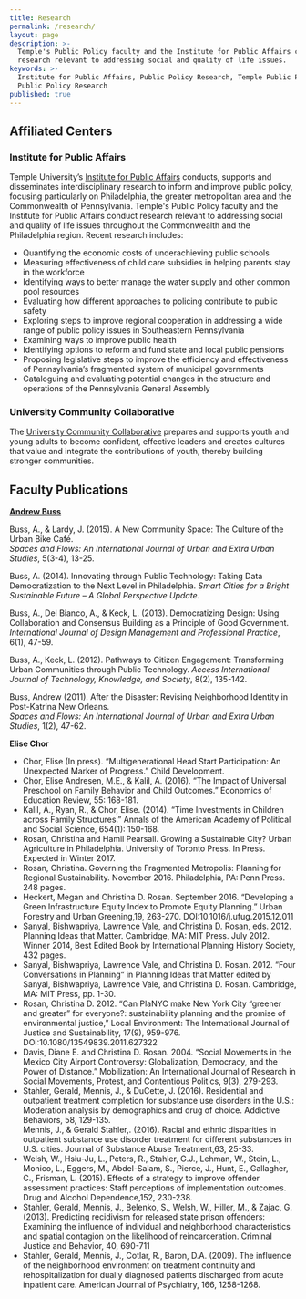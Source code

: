 ```yaml
---
title: Research
permalink: /research/
layout: page
description: >-
  Temple's Public Policy faculty and the Institute for Public Affairs conduct
  research relevant to addressing social and quality of life issues.
keywords: >-
  Institute for Public Affairs, Public Policy Research, Temple Public Policy,
  Public Policy Research 
published: true
---
```

## Affiliated Centers

### Institute for Public Affairs
Temple University’s [Institute for Public Affairs](http://www.cla.temple.edu/ipa/) conducts, supports and disseminates interdisciplinary research to inform and improve public policy, focusing particularly on Philadelphia, the greater metropolitan area and the Commonwealth of Pennsylvania. Temple's Public Policy faculty and the Institute for Public Affairs conduct research relevant to addressing social and quality of life issues throughout the Commonwealth and the Philadelphia region. Recent research includes:

- Quantifying the economic costs of underachieving public schools
- Measuring effectiveness of child care subsidies in helping parents stay in the workforce
- Identifying ways to better manage the water supply and other common pool resources
- Evaluating how different approaches to policing contribute to public safety
- Exploring steps to improve regional cooperation in addressing a wide range of public policy issues in Southeastern Pennsylvania
- Examining ways to improve public health
- Identifying options to reform and fund state and local public pensions
- Proposing legislative steps to improve the efficiency and effectiveness of Pennsylvania’s fragmented system of municipal governments
- Cataloguing and evaluating potential changes in the structure and operations of the Pennsylvania General Assembly

### University Community Collaborative
The [University Community Collaborative](http://uccollab.org/) prepares and supports youth and young adults to become confident, effective leaders and creates cultures that value and integrate the contributions of youth, thereby building stronger communities.

## Faculty Publications
**[Andrew Buss](http://andrewbuss.cgpublisher.com/)** <br>

Buss, A., & Lardy, J. (2015). A New Community Space: The Culture of the Urban Bike Café. <br>
  _Spaces and Flows: An International Journal of Urban and Extra Urban Studies_, 5(3-4), 13-25.

Buss, A. (2014). Innovating through Public Technology: Taking Data Democratization to the Next Level in Philadelphia. _Smart Cities for a Bright Sustainable Future – A Global Perspective Update._

Buss, A., Del Bianco, A., & Keck, L. (2013). Democratizing Design: Using Collaboration and Consensus Building as a Principle of Good Government. _International Journal of Design Management and Professional Practice_, 6(1), 47-59.

Buss, A., Keck, L. (2012). Pathways to Citizen Engagement: Transforming Urban Communities through Public Technology. _Access International Journal of Technology, Knowledge, and Society_, 8(2), 135-142.

Buss, Andrew (2011). After the Disaster: Revising Neighborhood Identity in Post-Katrina New Orleans. <br>
  _Spaces and Flows: An International Journal of Urban and Extra Urban Studies_, 1(2), 47-62.

**Elise Chor**




- Chor, Elise (In press). “Multigenerational Head Start Participation: An Unexpected Marker of Progress.” Child Development.
- Chor, Elise Andresen, M.E., & Kalil, A. (2016). “The Impact of Universal Preschool on Family Behavior and Child Outcomes.” Economics of Education Review, 55: 168-181.
- Kalil, A., Ryan, R., & Chor, Elise. (2014). “Time Investments in Children across Family Structures.” Annals of the American Academy of Political and Social Science, 654(1): 150-168.
- Rosan, Christina and Hamil Pearsall. Growing a Sustainable City? Urban Agriculture in Philadelphia. University of Toronto Press. In Press. Expected in Winter 2017.  
- Rosan, Christina. Governing the Fragmented Metropolis: Planning for Regional Sustainability. November 2016. Philadelphia, PA: Penn Press. 248 pages.
- Heckert, Megan and Christina D. Rosan. September 2016. “Developing a Green Infrastructure Equity Index to Promote Equity Planning.” Urban Forestry and Urban Greening,19, 263-270. DOI:10.1016/j.ufug.2015.12.011
- Sanyal, Bishwapriya, Lawrence Vale, and Christina D. Rosan, eds. 2012. Planning Ideas that Matter. Cambridge, MA: MIT Press. July 2012. Winner 2014, Best Edited Book by International Planning History Society, 432 pages.
- Sanyal, Bishwapriya, Lawrence Vale, and Christina D. Rosan. 2012. “Four Conversations in Planning“ in Planning Ideas that Matter edited by Sanyal, Bishwapriya, Lawrence Vale, and Christina D. Rosan. Cambridge, MA: MIT Press, pp. 1-30.
- Rosan, Christina D. 2012. “Can PlaNYC make New York City “greener and greater” for everyone?: sustainability planning and the promise of environmental justice,” Local Environment: The International Journal of Justice and Sustainability, 17(9), 959-976. DOI:10.1080/13549839.2011.627322
- Davis, Diane E. and Christina D. Rosan. 2004. “Social Movements in the Mexico City Airport Controversy: Globalization, Democracy, and the Power of Distance.” Mobilization: An International Journal of Research in Social Movements, Protest, and Contentious Politics, 9(3), 279-293.
- Stahler, Gerald, Mennis, J., & DuCette, J. (2016).  Residential and outpatient treatment completion for substance use disorders in the U.S.: Moderation analysis by demographics and drug of choice. Addictive Behaviors, 58, 129-135.  
Mennis, J., & Gerald Stahler,. (2016). Racial and ethnic disparities in outpatient substance use disorder treatment for different substances in U.S. cities. Journal of Substance Abuse Treatment,63, 25-33.
 - Welsh, W., Hsiu-Ju, L., Peters, R., Stahler, G.J., Lehman, W., Stein, L., Monico, L., Eggers, M., Abdel-Salam, S., Pierce, J., Hunt, E., Gallagher, C., Frisman, L. (2015).  Effects of a strategy to improve offender assessment practices: Staff perceptions of implementation outcomes. Drug and Alcohol Dependence,152, 230-238.
 - Stahler, Gerald, Mennis, J., Belenko, S., Welsh, W., Hiller, M., & Zajac, G. (2013).  Predicting recidivism for released state prison offenders:  Examining the influence of individual and neighborhood characteristics and spatial contagion on the likelihood of reincarceration. Criminal Justice and Behavior, 40, 690-711
- Stahler, Gerald, Mennis, J., Cotlar, R., Baron, D.A. (2009).  The influence of the neighborhood environment on treatment continuity and rehospitalization for dually diagnosed patients discharged from acute inpatient care. American Journal of Psychiatry, 166, 1258-1268.
